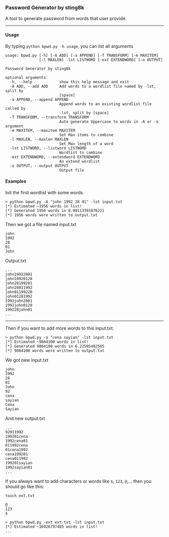 ### Password Generator by sting8k ###

A tool to generate password from words that user provide.

---


#### Usage

By typing `python bpwd.py -h usage`, you can list all arguments

```
usage: bpwd.py [-h] [-A ADD] [-a APPEND] [-T TRANSFORM] [-m MAXITEM]
               [-l MAXLEN] -lst LISTWORD [-ext EXTENDWORD] [-o OUTPUT]

Password Generator by sting8k

optional arguments:
  -h, --help            show this help message and exit
  -A ADD, --add ADD     Add words to a wordlist file named by -lst, split by
                        [space]
  -a APPEND, --append APPEND
                        Append words to an existing wordlist file called by
                        -lst, split by [space]
  -T TRANSFORM, --transform TRANSFORM
                        Auto generate Uppercase to words in -A or -a argument
  -m MAXITEM, --maxitem MAXITEM
                        Set Max items to combine
  -l MAXLEN, --maxlen MAXLEN
                        Set Max length of a word
  -lst LISTWORD, --listword LISTWORD
                        Wordlist to combine
  -ext EXTENDWORD, --extendword EXTENDWORD
                        An extend wordlist
  -o OUTPUT, --output OUTPUT
                        Output file
```

#### Examples

Init the first wordlist with some words

```
> python bpwd.py -A "john 1992 28 01" -lst input.txt
[*] Estimated ~1956 words in list!
[*] Generated 1956 words in 0.00113391876221
[*] 1956 words were written to output.txt
```
Then we got a file named input.txt

```
john
1992
28
01
John
```

Output.txt
```
...
john19922801
john19920128
john28199201
john28011992
john01199228
john01281992
1992john2801
1992john0128
199228john01
...
```

---

Then if you want to add more words to this input.txt:
```
> python bpwd.py -a "cena sayian" -lst input.txt
[*] Estimated ~9864100 words in list!
[*] Generated 9864100 words in 6.22505402565
[*] 9864100 words were written to output.txt
```

We got new input.txt

```
john
1992
28
01
John
92
cena
sayian
Cena
Sayian
```

And new output.txt
```
...
92011992
199201cena
1992cena01
011992cena
01cena1992
cena199201
cena011992
199201sayian
1992sayian01
...
```

If you always want to add characters or words like `$`, `123`, `@`,... then you should go like this:

`touch ext.txt`

```
@
123
$
```

```
> python bpwd.py -ext ext.txt -lst input.txt
[*] Estimated ~16926797485 words in list!
...
```


